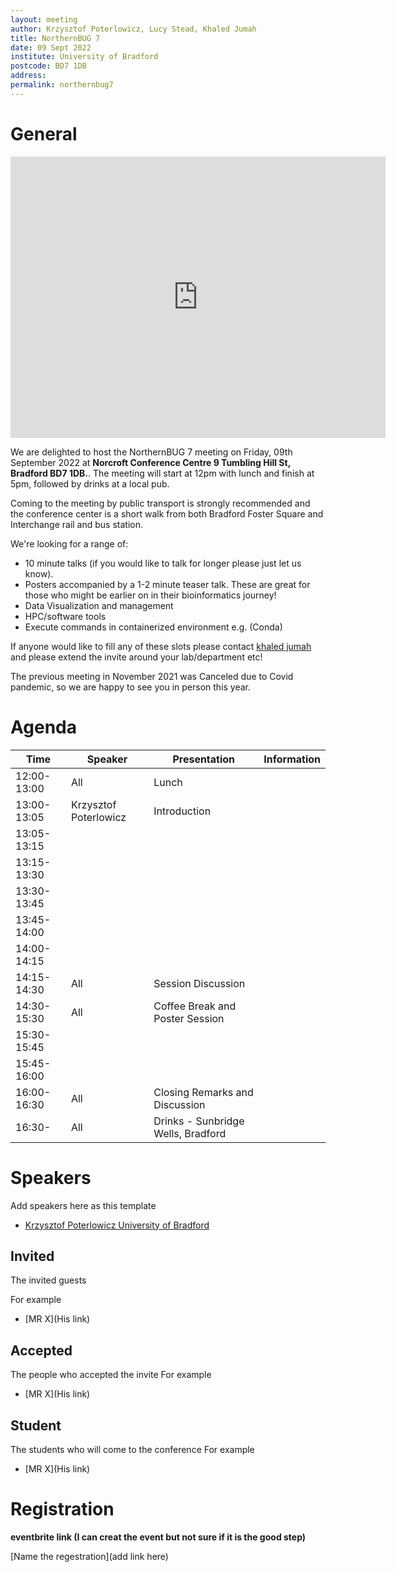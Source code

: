 ```yaml
---
layout: meeting
author: Krzysztof Poterlowicz, Lucy Stead, Khaled Jumah
title: NorthernBUG 7
date: 09 Sept 2022
institute: University of Bradford
postcode: BD7 1DB
address:
permalink: northernbug7
---
```


# General

 <iframe src="https://www.google.com/maps/embed?pb=!1m18!1m12!1m3!1d2844.7825223944224!2d-1.7649352000000105!3d53.792291100000035!2m3!1f0!2f0!3f0!3m2!1i1024!2i768!4f13.1!3m3!1m2!1s0x487be6b45701fa61%3A0x24e69d65bf14dcbd!2s9%20Tumbling%20Hill%20St%2C%20Bradford%20BD7%201DB!5e1!3m2!1sen!2suk!4v1656680515875!5m2!1sen!2suk" width="600" height="450" frameborder="0" style="border:0;" allowfullscreen=""></iframe>
 
 
We are delighted to host the NorthernBUG 7 meeting on Friday, 09th September 2022 at **Norcroft Conference Centre 9 Tumbling Hill St, Bradford BD7 1DB.**. The meeting will start at 12pm with lunch and finish at 5pm, followed by drinks at a local pub. 

Coming to the meeting by public transport is strongly recommended and the conference center is a short walk from both Bradford Foster Square and Interchange rail and bus station.

We're looking for a range of:
* 10 minute talks (if you would like to talk for longer please just let us know).
* Posters accompanied by a 1-2 minute teaser talk. These are great for those who might be earlier on in their bioinformatics journey!
* Data Visualization and management
* HPC/software tools
* Execute commands in containerized environment e.g. (Conda)

If anyone would like to fill any of these slots please contact [khaled jumah](mailto:k.jumah@bradford.ac.uk) and please extend the invite around your lab/department etc!

The previous meeting in November 2021 was Canceled due to Covid pandemic, so we are happy to see you in person this year. 

# Agenda

| Time          | Speaker | Presentation | Information |
|---------------|---------|--------------|-------------|
| 12:00-13:00 | All  | Lunch |  |
| 13:00-13:05 | Krzysztof Poterlowicz | Introduction  |  |
| 13:05-13:15 |  |  |  |
| 13:15-13:30 |  |  |  |
| 13:30-13:45 |  |  |  |
| 13:45-14:00 |  |  |  |
| 14:00-14:15 |  |  |  |
| 14:15-14:30 | All |Session Discussion |  |
| 14:30-15:30 | All | Coffee Break and Poster Session |  |
| 15:30-15:45 |  |  |  |
| 15:45-16:00 |  |  |  |
| 16:00-16:30 | All |Closing Remarks and Discussion |  |
| 16:30-      | All | Drinks - Sunbridge Wells, Bradford |  |
  
  
# Speakers

Add speakers here as this template

- [Krzysztof Poterlowicz University of Bradford](https://www.bradford.ac.uk/staff/KPoterlowicz1)

## Invited
The invited guests

For example 

- [MR X](His link)


## Accepted
The people who accepted the invite
For example 

- [MR X](His link)

## Student
The students who will come to the conference
For example 

- [MR X](His link)

# Registration

**eventbrite link (I can creat the event but not sure if it is the good step)** 

[Name the regestration](add link here)
